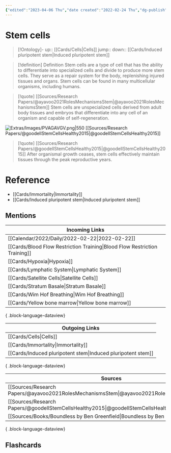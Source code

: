```yaml
---
{"edited":"2023-04-06 Thu","date created":"2022-02-24 Thu","dg-publish":true,"permalink":"/cards/stem-cells/","dgPassFrontmatter":true}
---
```


# Stem cells

> [!Ontology]-
> up:: [[Cards/Cells\|Cells]]
> jump::
> down:: [[Cards/Induced pluripotent stem\|Induced pluripotent stem]]

> [!definition] Definition
> Stem cells are a type of cell that has the ability to differentiate into specialized cells and divide to produce more stem cells. They serve as a repair system for the body, replenishing injured tissues and organs. Stem cells can be found in many multicellular organisms, including humans.

> [!quote] [[Sources/Research Papers/@ayavoo2021RolesMechanismsStem\|@ayavoo2021RolesMechanismsStem]]
> Stem cells are unspecialized cells derived from adult body tissues and embryos that differentiate into any cell of an organism and capable of self-regeneration.

![Extras/Images/PVAGAVGV.png|550](/img/user/Extras/Images/PVAGAVGV.png)
[[Sources/Research Papers/@goodellStemCellsHealthy2015\|@goodellStemCellsHealthy2015]]

> [!quote] [[Sources/Research Papers/@goodellStemCellsHealthy2015\|@goodellStemCellsHealthy2015]]
> After organismal growth ceases, stem cells effectively maintain tissues through the peak reproductive years.

# Reference
- [[Cards/Immortality\|Immortality]]
- [[Cards/Induced pluripotent stem\|Induced pluripotent stem]] 

## Mentions
| Incoming Links                                                                |
| ----------------------------------------------------------------------------- |
| [[Calendar/2022/Daily/2022-02-22\|2022-02-22]]                             |
| [[Cards/Blood Flow Restriction Training\|Blood Flow Restriction Training]] |
| [[Cards/Hypoxia\|Hypoxia]]                                                 |
| [[Cards/Lymphatic System\|Lymphatic System]]                               |
| [[Cards/Satellite Cells\|Satellite Cells]]                                 |
| [[Cards/Stratum Basale\|Stratum Basale]]                                   |
| [[Cards/Wim Hof Breathing\|Wim Hof Breathing]]                             |
| [[Cards/Yellow bone marrow\|Yellow bone marrow]]                           |

{ .block-language-dataview}

| Outgoing Links                                                  |
| --------------------------------------------------------------- |
| [[Cards/Cells\|Cells]]                                       |
| [[Cards/Immortality\|Immortality]]                           |
| [[Cards/Induced pluripotent stem\|Induced pluripotent stem]] |

{ .block-language-dataview}

| Sources                                                                                       |
| --------------------------------------------------------------------------------------------- |
| [[Sources/Research Papers/@ayavoo2021RolesMechanismsStem\|@ayavoo2021RolesMechanismsStem]] |
| [[Sources/Research Papers/@goodellStemCellsHealthy2015\|@goodellStemCellsHealthy2015]]     |
| [[Sources/Books/Boundless by Ben Greenfield\|Boundless by Ben Greenfield]]                 |

{ .block-language-dataview}

## Flashcards
